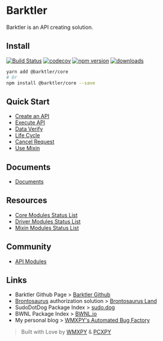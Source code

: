 # Barktler

Barktler is an API creating solution.

## Install

[![Build Status](https://travis-ci.com/Barktler/Core.svg?branch=master)](https://travis-ci.com/Barktler/Core)
[![codecov](https://codecov.io/gh/Barktler/Core/branch/master/graph/badge.svg)](https://codecov.io/gh/Barktler/Core)
[![npm version](https://badge.fury.io/js/%40barktler%2Fcore.svg)](https://badge.fury.io/js/%40barktler%2Fcore)
[![downloads](https://img.shields.io/npm/dm/@barktler/core.svg)](https://www.npmjs.com/package/@barktler/core)

```sh
yarn add @barktler/core
# Or
npm install @barktler/core --save
```

## Quick Start

-   [Create an API](./quick-start/create-an-api.md)
-   [Execute API](./quick-start/execute-api.md)
-   [Data Verify](./quick-start/data-verify.md)
-   [Life Cycle](./quick-start/life-cycle.md)
-   [Cancel Request](./quick-start/cancel-request.md)
-   [Use Mixin](./quick-start/use-mixin.md)

## Documents

-   [Documents](./document.md)

## Resources

-   [Core Modules Status List](./modules/core.md)
-   [Driver Modules Status List](./modules/driver.md)
-   [Mixin Modules Status List](./modules/mixin.md)

## Community

-   [API Modules](./community/api.md)

## Links

-   Barktler Github Page > [Barktler Github](https://github.com/Barktler)
-   [Brontosaurus](https://github.com/SudoDotDog/Brontosaurus) authorization solution > [Brontosaurus Land](https://brontosaurus.land)
-   SudoDotDog Package Index > [sudo.dog](https://sudo.dog)
-   BWNL Package Index > [BWNL.io](https://bwnl.io)
-   My personal blog > [WMXPY's Automated Bug Factory](https://mengw.io)

> Built with Love by [WMXPY](https://github.com/WMXPY) & [PCXPY](https://github.com/PCXPY)
